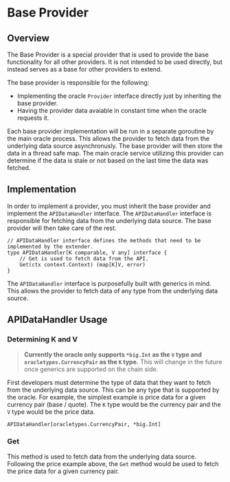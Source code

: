# Base Provider

## Overview

The Base Provider is a special provider that is used to provide the base functionality for all other providers. It is not intended to be used directly, but instead serves as a base for other providers to extend.

The base provider is responsible for the following:

* Implementing the oracle `Provider` interface directly just by inheriting the base provider.
* Having the provider data avaiable in constant time when the oracle requests it.

Each base provider implementation will be run in a separate goroutine by the main oracle process. This allows the provider to fetch data from the underlying data source asynchronusly. The base provider will then store the data in a thread safe map. The main oracle service utilizing this provider can determine if the data is stale or not based on the last time the data was fetched.

## Implementation

In order to implement a provider, you must inherit the base provider and implement the `APIDataHandler` interface. The `APIDataHandler` interface is responsible for fetching data from the underlying data source. The base provider will then take care of the rest.

```golang
// APIDataHandler interface defines the methods that need to be implemented by the extender.
type APIDataHandler[K comparable, V any] interface {
	// Get is used to fetch data from the API.
	Get(ctx context.Context) (map[K]V, error)
}
```

The `APIDataHandler` interface is purposefully built with generics in mind. This allows the provider to fetch data of any type from the underlying data source.

## APIDataHandler Usage

### Determining K and V

> **Currently the oracle only supports `*big.Int` as the `V` type and `oracletypes.CurrencyPair` as the `K` type.** This will change in the future once generics are supported on the chain side.

First developers must determine the type of data that they want to fetch from the underlying data source. This can be any type that is supported by the oracle. For example, the simplest example is price data for a given currency pair (base / quote). The `K` type would be the currency pair and the `V` type would be the price data.

```golang
APIDataHandler[oracletypes.CurrencyPair, *big.Int]
```

### Get

This method is used to fetch data from the underlying data source. Following the price example above, the `Get` method would be used to fetch the price data for a given currency pair.
